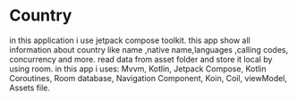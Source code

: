 # Country
in this application i use jetpack compose toolkit. this app show all information about country like name ,native name,languages ,calling codes, concurrency and more.
read data from asset folder and store it local by using room.
in this app i uses:
Mvvm,
Kotlin,
Jetpack Compose,
Kotlin Coroutines,
Room database,
Navigation Component,
Koin,
Coil,
viewModel,
Assets file.
